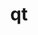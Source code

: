 ---
title: "qt"
layout: cache
categories: [package, develop-2023-05-18]
meta: {"versions": ["5.14.2", "5.15.9"], "compilers": ["gcc@=11.1.0"], "oss": ["ubuntu20.04"], "platforms": ["linux"], "targets": ["x86_64_v3"], "stacks": ["data-vis-sdk", "root"], "num_specs": 2, "num_specs_by_stack": {"data-vis-sdk": 2, "root": 2}}
spec_details: [{"hash": "zuugjnpsjech2voxiozs7yjmu33r3fxp", "compiler": "gcc@=11.1.0", "versions": ["5.14.2"], "os": "ubuntu20.04", "platform": "linux", "target": "x86_64_v3", "variants": ["build_system=generic", "~dbus", "~debug", "~doc", "~examples", "~framework", "~gtk", "+gui", "+opengl", "patches=2081e9c,51aeba5,75bcb42,7f34d48,8449b9f,84b0991,9378afd,ea411b9", "~phonon", "+shared", "+sql", "+ssl", "+tools", "~webkit"], "stacks": ["data-vis-sdk", "root"], "size": "-", "tarball": "https://binaries.spack.io/develop-2023-05-18/build_cache/linux-ubuntu20.04-x86_64_v3/gcc-11.1.0/qt-5.14.2/linux-ubuntu20.04-x86_64_v3-gcc-11.1.0-qt-5.14.2-zuugjnpsjech2voxiozs7yjmu33r3fxp.spack"}, {"hash": "ca7gbk6erf2yynv4tlybs3kpzbf23pk6", "compiler": "gcc@=11.1.0", "versions": ["5.15.9"], "os": "ubuntu20.04", "platform": "linux", "target": "x86_64_v3", "variants": ["build_system=generic", "~dbus", "~debug", "~doc", "~examples", "~framework", "~gtk", "+gui", "+opengl", "patches=2081e9c,51aeba5,75bcb42,7f34d48,84b0991,8cd4be9,9378afd", "~phonon", "+shared", "+sql", "+ssl", "+tools", "~webkit"], "stacks": ["data-vis-sdk", "root"], "size": "-", "tarball": "https://binaries.spack.io/develop-2023-05-18/build_cache/linux-ubuntu20.04-x86_64_v3/gcc-11.1.0/qt-5.15.9/linux-ubuntu20.04-x86_64_v3-gcc-11.1.0-qt-5.15.9-ca7gbk6erf2yynv4tlybs3kpzbf23pk6.spack"}]
---